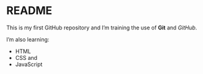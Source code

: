 # README
This is my first GitHub repository and I’m training the use of
**Git** and *GitHub*.

I’m also learning: 
- HTML
- CSS and 
- JavaScript